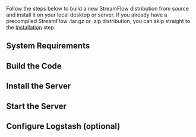 Follow the steps below to build a new StreamFlow distribution from source and install it on your local desktop or server.  If you already have a precompiled StreamFlow .tar.gz or .zip distribution, you can skip straight to the [Installation](#installation) step.

## System Requirements

## Build the Code

## Install the Server

## Start the Server

## Configure Logstash (optional)